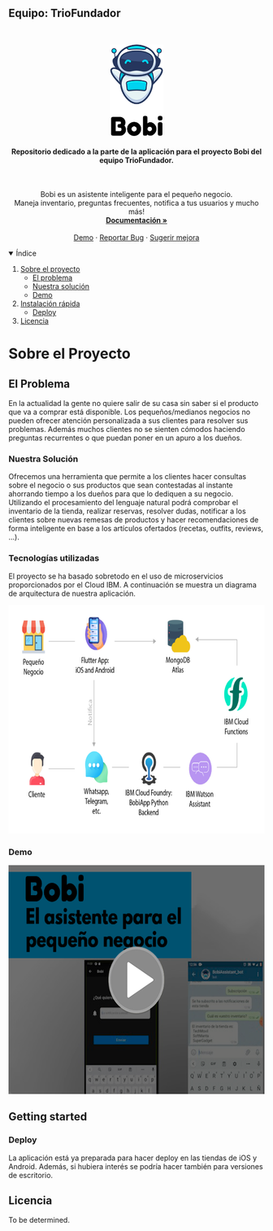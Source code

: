 <!-- PROJECT LOGO -->
<h2>Equipo: TrioFundador</h2>
<br />
<p align="center">
  <a href="https://github.com/lloretalvaro/Bobi_backend/">
    <img src="docs/img/bobiReadmeLogo.png" alt="Bobi" height="180" >
  </a>

<h4>
<p align="center">
    Repositorio dedicado a la parte de la aplicación para el proyecto Bobi del equipo TrioFundador.
  </h4>
  <br />
  <p align="center">
    Bobi es un asistente inteligente para el pequeño negocio.
  <br />
  Maneja inventario, preguntas frecuentes, notifica a tus usuarios y mucho más!
    <br />
    <a href="#"><strong>Documentación »</strong></a>
    <br />
    <br />
    <a href="#">Demo</a>
    ·
    <a href="https://github.com/lloretalvaro/Bobi_app/issues">Reportar Bug</a>
    ·
    <a href="https://github.com/lloretalvaro/Bobi_app/issues">Sugerir mejora</a>
  </p>
</p>



<!-- TABLE OF CONTENTS -->
<details open="open">
  <summary>Índice</summary>
  <ol>
    <li>
      <a href="#sobre-el-proyecto">Sobre el proyecto</a>
      <ul>
        <li><a href="#el-problema">El problema</a></li>
        <li><a href="#nuestra-solución">Nuestra solución</a></li>
        <li><a href="#demo">Demo</a></li>
      </ul>
    </li>
    <li>
      <a href="#getting-started">Instalación rápida</a>
      <ul>
        <li><a href="#deploy">Deploy</a></li>
      </ul>
    </li>
    <li><a href="#licencia">Licencia</a></li>
  </ol>
</details>



<!-- ABOUT THE PROJECT -->
# Sobre el Proyecto
## El Problema

En la actualidad la gente no quiere salir de su casa sin saber si el producto que va a comprar está disponible. Los pequeños/medianos negocios no pueden ofrecer atención personalizada a sus clientes para resolver sus problemas. Además muchos clientes no se sienten cómodos haciendo preguntas recurrentes o que puedan poner en un apuro a los dueños.

### Nuestra Solución

Ofrecemos una herramienta que permite a los clientes hacer consultas sobre el negocio o sus productos que sean contestadas al instante ahorrando tiempo a los dueños para que lo dediquen a su negocio. Utilizando el procesamiento del lenguaje natural podrá comprobar el inventario de la tienda, realizar reservas, resolver dudas, notificar a los clientes sobre nuevas remesas de productos y hacer recomendaciones de forma inteligente en base a los artículos ofertados (recetas, outfits, reviews, ...).

### Tecnologías utilizadas

El proyecto se ha basado sobretodo en el  uso de microservicios proporcionados por el Cloud IBM. A continuación se muestra un diagrama de arquitectura de nuestra aplicación.

<img src="docs/img/bobiArchitecture.png" height="450px">


### Demo

<a href="https://www.youtube.com/watch?v=8AGManfB4po&feature=youtu.be">
<img src="docs/img/demoIBM_Moment.png" height="450px">
</a>


<!-- GETTING STARTED -->
## Getting started

### Deploy

La aplicación está ya preparada para hacer deploy en las tiendas de iOS y Android. Además, si hubiera interés se podría hacer también para versiones de escritorio.

<!-- LICENSE -->
## Licencia

To be determined.

